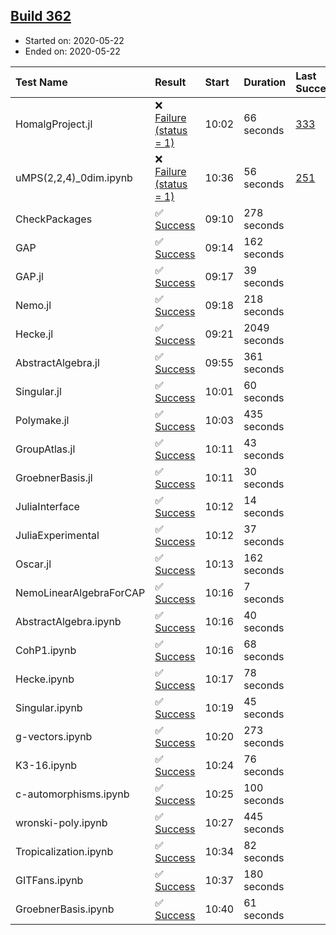## [Build 362](https://oscarci.mathematik.uni-kl.de/job/oscar-julia-1.4/362/)

* Started on: 2020-05-22
* Ended on: 2020-05-22

| Test Name    | Result | Start | Duration | Last Success | First Failure |
|:-------------|:-------|:------|:---------|:-------------|:--------------|
| HomalgProject.jl | ❌ [Failure (status = 1)](https://oscarci.mathematik.uni-kl.de/job/oscar-julia-1.4/362/artifact/logs/build-362/HomalgProject.jl.log) | 10:02 | 66 seconds | [333](https://oscarci.mathematik.uni-kl.de/job/oscar-julia-1.4/333/) | [334](https://oscarci.mathematik.uni-kl.de/job/oscar-julia-1.4/334/) |
| uMPS(2,2,4)_0dim.ipynb | ❌ [Failure (status = 1)](https://oscarci.mathematik.uni-kl.de/job/oscar-julia-1.4/362/artifact/logs/build-362/uMPS-2-2-4-_0dim.ipynb.log) | 10:36 | 56 seconds | [251](https://oscarci.mathematik.uni-kl.de/job/oscar-julia-1.4/251/) | [252](https://oscarci.mathematik.uni-kl.de/job/oscar-julia-1.4/252/) |
| CheckPackages | ✅ [Success](https://oscarci.mathematik.uni-kl.de/job/oscar-julia-1.4/362/artifact/logs/build-362/CheckPackages.log) | 09:10 | 278 seconds |  |  |
| GAP | ✅ [Success](https://oscarci.mathematik.uni-kl.de/job/oscar-julia-1.4/362/artifact/logs/build-362/GAP.log) | 09:14 | 162 seconds |  |  |
| GAP.jl | ✅ [Success](https://oscarci.mathematik.uni-kl.de/job/oscar-julia-1.4/362/artifact/logs/build-362/GAP.jl.log) | 09:17 | 39 seconds |  |  |
| Nemo.jl | ✅ [Success](https://oscarci.mathematik.uni-kl.de/job/oscar-julia-1.4/362/artifact/logs/build-362/Nemo.jl.log) | 09:18 | 218 seconds |  |  |
| Hecke.jl | ✅ [Success](https://oscarci.mathematik.uni-kl.de/job/oscar-julia-1.4/362/artifact/logs/build-362/Hecke.jl.log) | 09:21 | 2049 seconds |  |  |
| AbstractAlgebra.jl | ✅ [Success](https://oscarci.mathematik.uni-kl.de/job/oscar-julia-1.4/362/artifact/logs/build-362/AbstractAlgebra.jl.log) | 09:55 | 361 seconds |  |  |
| Singular.jl | ✅ [Success](https://oscarci.mathematik.uni-kl.de/job/oscar-julia-1.4/362/artifact/logs/build-362/Singular.jl.log) | 10:01 | 60 seconds |  |  |
| Polymake.jl | ✅ [Success](https://oscarci.mathematik.uni-kl.de/job/oscar-julia-1.4/362/artifact/logs/build-362/Polymake.jl.log) | 10:03 | 435 seconds |  |  |
| GroupAtlas.jl | ✅ [Success](https://oscarci.mathematik.uni-kl.de/job/oscar-julia-1.4/362/artifact/logs/build-362/GroupAtlas.jl.log) | 10:11 | 43 seconds |  |  |
| GroebnerBasis.jl | ✅ [Success](https://oscarci.mathematik.uni-kl.de/job/oscar-julia-1.4/362/artifact/logs/build-362/GroebnerBasis.jl.log) | 10:11 | 30 seconds |  |  |
| JuliaInterface | ✅ [Success](https://oscarci.mathematik.uni-kl.de/job/oscar-julia-1.4/362/artifact/logs/build-362/JuliaInterface.log) | 10:12 | 14 seconds |  |  |
| JuliaExperimental | ✅ [Success](https://oscarci.mathematik.uni-kl.de/job/oscar-julia-1.4/362/artifact/logs/build-362/JuliaExperimental.log) | 10:12 | 37 seconds |  |  |
| Oscar.jl | ✅ [Success](https://oscarci.mathematik.uni-kl.de/job/oscar-julia-1.4/362/artifact/logs/build-362/Oscar.jl.log) | 10:13 | 162 seconds |  |  |
| NemoLinearAlgebraForCAP | ✅ [Success](https://oscarci.mathematik.uni-kl.de/job/oscar-julia-1.4/362/artifact/logs/build-362/NemoLinearAlgebraForCAP.log) | 10:16 | 7 seconds |  |  |
| AbstractAlgebra.ipynb | ✅ [Success](https://oscarci.mathematik.uni-kl.de/job/oscar-julia-1.4/362/artifact/logs/build-362/AbstractAlgebra.ipynb.log) | 10:16 | 40 seconds |  |  |
| CohP1.ipynb | ✅ [Success](https://oscarci.mathematik.uni-kl.de/job/oscar-julia-1.4/362/artifact/logs/build-362/CohP1.ipynb.log) | 10:16 | 68 seconds |  |  |
| Hecke.ipynb | ✅ [Success](https://oscarci.mathematik.uni-kl.de/job/oscar-julia-1.4/362/artifact/logs/build-362/Hecke.ipynb.log) | 10:17 | 78 seconds |  |  |
| Singular.ipynb | ✅ [Success](https://oscarci.mathematik.uni-kl.de/job/oscar-julia-1.4/362/artifact/logs/build-362/Singular.ipynb.log) | 10:19 | 45 seconds |  |  |
| g-vectors.ipynb | ✅ [Success](https://oscarci.mathematik.uni-kl.de/job/oscar-julia-1.4/362/artifact/logs/build-362/g-vectors.ipynb.log) | 10:20 | 273 seconds |  |  |
| K3-16.ipynb | ✅ [Success](https://oscarci.mathematik.uni-kl.de/job/oscar-julia-1.4/362/artifact/logs/build-362/K3-16.ipynb.log) | 10:24 | 76 seconds |  |  |
| c-automorphisms.ipynb | ✅ [Success](https://oscarci.mathematik.uni-kl.de/job/oscar-julia-1.4/362/artifact/logs/build-362/c-automorphisms.ipynb.log) | 10:25 | 100 seconds |  |  |
| wronski-poly.ipynb | ✅ [Success](https://oscarci.mathematik.uni-kl.de/job/oscar-julia-1.4/362/artifact/logs/build-362/wronski-poly.ipynb.log) | 10:27 | 445 seconds |  |  |
| Tropicalization.ipynb | ✅ [Success](https://oscarci.mathematik.uni-kl.de/job/oscar-julia-1.4/362/artifact/logs/build-362/Tropicalization.ipynb.log) | 10:34 | 82 seconds |  |  |
| GITFans.ipynb | ✅ [Success](https://oscarci.mathematik.uni-kl.de/job/oscar-julia-1.4/362/artifact/logs/build-362/GITFans.ipynb.log) | 10:37 | 180 seconds |  |  |
| GroebnerBasis.ipynb | ✅ [Success](https://oscarci.mathematik.uni-kl.de/job/oscar-julia-1.4/362/artifact/logs/build-362/GroebnerBasis.ipynb.log) | 10:40 | 61 seconds |  |  |
